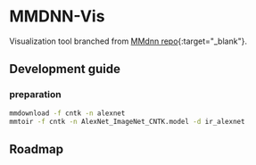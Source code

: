 # MMDNN-Vis

Visualization tool branched from [MMdnn repo](https://github.com/Microsoft/MMdnn){:target="_blank"}.

## Development guide

### preparation

```bash
mmdownload -f cntk -n alexnet
mmtoir -f cntk -n AlexNet_ImageNet_CNTK.model -d ir_alexnet
```

## Roadmap
